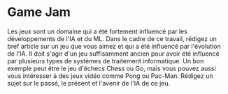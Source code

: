 # Game Jam

Les jeux sont un domaine qui a été fortement influencé par les développements de l'IA et du ML. Dans le cadre de ce travail, rédigez un bref article sur un jeu que vous aimez et qui a été influencé par l'évolution de l'IA. Il doit s'agir d'un jeu suffisamment ancien pour avoir été influencé par plusieurs types de systèmes de traitement informatique. Un bon exemple peut être le jeu d'échecs Chess ou Go, mais vous pouvez aussi vous intéresser à des jeux vidéo comme Pong ou Pac-Man. Rédigez un sujet sur le passé, le présent et l'avenir de l'IA de ce jeu.
